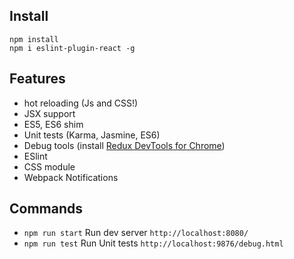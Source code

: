 ## Install

```
npm install
npm i eslint-plugin-react -g
```

## Features

* hot reloading (Js and CSS!)
* JSX support
* ES5, ES6 shim
* Unit tests (Karma, Jasmine, ES6)
* Debug tools (install [Redux DevTools for Chrome](https://chrome.google.com/webstore/detail/redux-devtools/lmhkpmbekcpmknklioeibfkpmmfibljd))
* ESlint
* CSS module
* Webpack Notifications

## Commands

* `npm run start` Run dev server `http://localhost:8080/`
* `npm run test` Run Unit tests `http://localhost:9876/debug.html`
